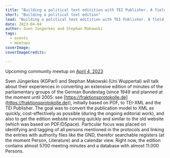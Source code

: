```yaml
---
title: "Building a political text editition with TEI Publisher. A field report"
short: "Building a political text edition"
lead: "Building a political text editition with TEI Publisher. A field report (community meetup April 4)"
date: 2023-04-04
author: Sven Jüngerkes and Stephan Makowski
tags:
  - events
  - meetups
coverImage:
coverImageCredits:

---
```


Upcoming community meetup on [April 4, 2023](https://www.timeanddate.com/worldclock/fixedtime.html?msg=e-editiones+Community+Event&iso=20230404T17&p1=1425&ah=1)

Sven Jüngerkes (KGParl) and Stephan Makowski (Uni Wuppertal) will talk about their experiences in converting an extensive edition of minutes of the parliamentary groups of the German Bundestag (since 1949 and planned at the moment until 2005: see [https://fraktionsprotokolle.de](https://fraktionsprotokolle.de)), initially based on PDF, to TEI-XML and the TEI Publisher. The goal was to convert the publication model to XML as quickly, cost-effectively as possible (during the ongoing editorial work), and  also to get  the edition website running quickly and similar to the old website (which was based on PDF/DSpace). Particular focus was placed on identifying and tagging of all persons mentioned in the protocols and linking the entries with authority files like the GND, therefor searchable registers (at the moment Person, Literature) and a calendar view. Right now, the edition contains almost 5700 meeting minutes and a database with almost 11.000 Persons.
